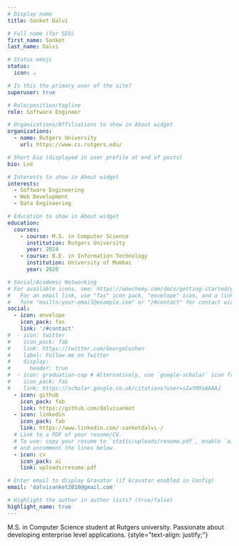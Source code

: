 ```yaml
---
# Display name
title: Sanket Dalvi

# Full name (for SEO)
first_name: Sanket
last_name: Dalvi

# Status emoji
status:
  icon: ☕️

# Is this the primary user of the site?
superuser: true

# Role/position/tagline
role: Software Engineer

# Organizations/Affiliations to show in About widget
organizations:
  - name: Rutgers University
    url: https://www.cs.rutgers.edu/

# Short bio (displayed in user profile at end of posts)
bio: Lve

# Interests to show in About widget
interests:
  - Software Engineering
  - Web Development
  - Data Engineering

# Education to show in About widget
education:
  courses:
    - course: M.S. in Computer Science
      institution: Rutgers University
      year: 2024
    - course: B.E. in Information Technology
      institution: University of Mumbai
      year: 2020

# Social/Academic Networking
# For available icons, see: https://wowchemy.com/docs/getting-started/page-builder/#icons
#   For an email link, use "fas" icon pack, "envelope" icon, and a link in the
#   form "mailto:your-email@example.com" or "/#contact" for contact widget.
social:
  - icon: envelope
    icon_pack: fas
    link: '/#contact'
#  - icon: twitter
#    icon_pack: fab
#    link: https://twitter.com/GeorgeCushen
#    label: Follow me on Twitter
#    display:
#      header: true
#  - icon: graduation-cap # Alternatively, use `google-scholar` icon from `ai` icon pack
#    icon_pack: fas
#    link: https://scholar.google.co.uk/citations?user=sIwtMXoAAAAJ
  - icon: github
    icon_pack: fab
    link: https://github.com/dalvisanket
  - icon: linkedin
    icon_pack: fab
    link: https://www.linkedin.com/-sanketdalvi-/
  # Link to a PDF of your resume/CV.
  # To use: copy your resume to `static/uploads/resume.pdf`, enable `ai` icons in `params.yaml`,
  # and uncomment the lines below.
  - icon: cv
    icon_pack: ai
    link: uploads/resume.pdf

# Enter email to display Gravatar (if Gravatar enabled in Config)
email: 'dalvisanket2010@gmail.com'

# Highlight the author in author lists? (true/false)
highlight_name: true
---
```


M.S. in Computer Science student at Rutgers university. Passionate about developing enterprise level applications.
{style="text-align: justify;"}

